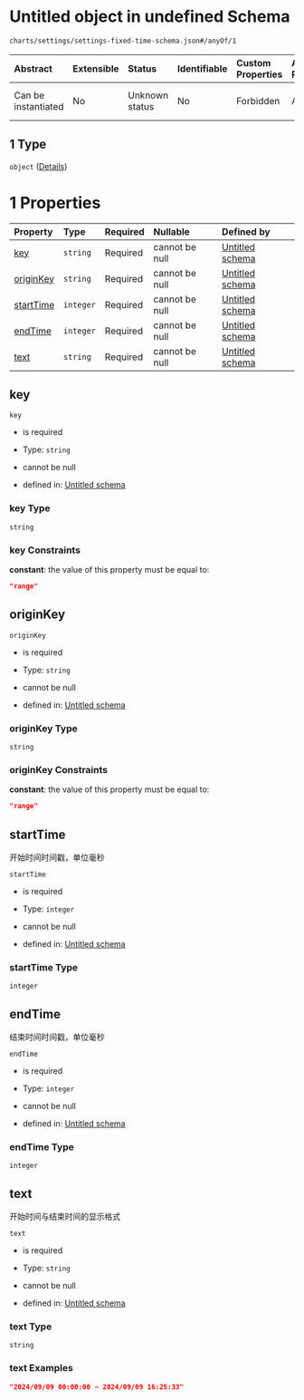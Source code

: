 # Untitled object in undefined Schema

```txt
charts/settings/settings-fixed-time-schema.json#/anyOf/1
```



| Abstract            | Extensible | Status         | Identifiable | Custom Properties | Additional Properties | Access Restrictions | Defined In                                                                                                         |
| :------------------ | :--------- | :------------- | :----------- | :---------------- | :-------------------- | :------------------ | :----------------------------------------------------------------------------------------------------------------- |
| Can be instantiated | No         | Unknown status | No           | Forbidden         | Allowed               | none                | [settings-fixed-time-schema.json\*](../out/charts/settings/settings-fixed-time-schema.json "open original schema") |

## 1 Type

`object` ([Details](settings-fixed-time-schema-anyof-1.md))

# 1 Properties

| Property                | Type      | Required | Nullable       | Defined by                                                                                                                                                    |
| :---------------------- | :-------- | :------- | :------------- | :------------------------------------------------------------------------------------------------------------------------------------------------------------ |
| [key](#key)             | `string`  | Required | cannot be null | [Untitled schema](settings-fixed-time-schema-anyof-1-properties-key.md "charts/settings/settings-fixed-time-schema.json#/anyOf/1/properties/key")             |
| [originKey](#originkey) | `string`  | Required | cannot be null | [Untitled schema](settings-fixed-time-schema-anyof-1-properties-originkey.md "charts/settings/settings-fixed-time-schema.json#/anyOf/1/properties/originKey") |
| [startTime](#starttime) | `integer` | Required | cannot be null | [Untitled schema](settings-fixed-time-schema-anyof-1-properties-starttime.md "charts/settings/settings-fixed-time-schema.json#/anyOf/1/properties/startTime") |
| [endTime](#endtime)     | `integer` | Required | cannot be null | [Untitled schema](settings-fixed-time-schema-anyof-1-properties-endtime.md "charts/settings/settings-fixed-time-schema.json#/anyOf/1/properties/endTime")     |
| [text](#text)           | `string`  | Required | cannot be null | [Untitled schema](settings-fixed-time-schema-anyof-1-properties-text.md "charts/settings/settings-fixed-time-schema.json#/anyOf/1/properties/text")           |

## key



`key`

* is required

* Type: `string`

* cannot be null

* defined in: [Untitled schema](settings-fixed-time-schema-anyof-1-properties-key.md "charts/settings/settings-fixed-time-schema.json#/anyOf/1/properties/key")

### key Type

`string`

### key Constraints

**constant**: the value of this property must be equal to:

```json
"range"
```

## originKey



`originKey`

* is required

* Type: `string`

* cannot be null

* defined in: [Untitled schema](settings-fixed-time-schema-anyof-1-properties-originkey.md "charts/settings/settings-fixed-time-schema.json#/anyOf/1/properties/originKey")

### originKey Type

`string`

### originKey Constraints

**constant**: the value of this property must be equal to:

```json
"range"
```

## startTime

开始时间时间戳，单位毫秒

`startTime`

* is required

* Type: `integer`

* cannot be null

* defined in: [Untitled schema](settings-fixed-time-schema-anyof-1-properties-starttime.md "charts/settings/settings-fixed-time-schema.json#/anyOf/1/properties/startTime")

### startTime Type

`integer`

## endTime

结束时间时间戳，单位毫秒

`endTime`

* is required

* Type: `integer`

* cannot be null

* defined in: [Untitled schema](settings-fixed-time-schema-anyof-1-properties-endtime.md "charts/settings/settings-fixed-time-schema.json#/anyOf/1/properties/endTime")

### endTime Type

`integer`

## text

开始时间与结束时间的显示格式

`text`

* is required

* Type: `string`

* cannot be null

* defined in: [Untitled schema](settings-fixed-time-schema-anyof-1-properties-text.md "charts/settings/settings-fixed-time-schema.json#/anyOf/1/properties/text")

### text Type

`string`

### text Examples

```json
"2024/09/09 00:00:00 ~ 2024/09/09 16:25:33"
```
